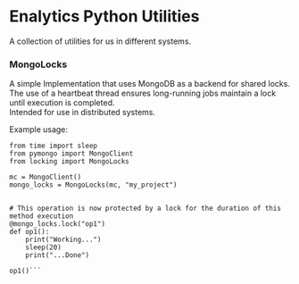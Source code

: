 # Enalytics Python Utilities  
A collection of utilities for us in different systems.

### MongoLocks
A simple Implementation that uses MongoDB as a backend for shared locks. The use of a heartbeat thread ensures long-running jobs maintain a lock until execution is completed.  
Intended for use in distributed systems.

Example usage:
```
from time import sleep
from pymongo import MongoClient
from locking import MongoLocks

mc = MongoClient()
mongo_locks = MongoLocks(mc, "my_project")


# This operation is now protected by a lock for the duration of this method execution
@mongo_locks.lock("op1")
def op1():
    print("Working...")
    sleep(20)
    print("...Done")

op1()```